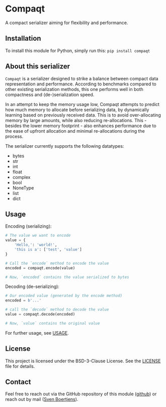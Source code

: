 # Compaqt

A compact serializer aiming for flexibility and performance.


## Installation

To install this module for Python, simply run this:
`pip install compaqt`


## About this serializer

`Compaqt` is a serializer designed to strike a balance between compact data representation and performance. According to benchmarks compared to other existing serialization methods, this one performs well in both compactness and (de-)serialization speed.

In an attempt to keep the memory usage low, Compaqt attempts to predict how much memory to allocate before serializing data, by dynamically learning based on previously received data. This is to avoid over-allocating memory by large amounts, while also reducing re-allocations. This - besides the lower memory footprint - also enhances performance due to the ease of upfront allocation and minimal re-allocations during the process.

The serializer currently supports the following datatypes:
- bytes
- str
- int
- float
- complex
- bool
- NoneType
- list
- dict


## Usage

Encoding (serializing):
```python
# The value we want to encode
value = {
    'Hello,': 'world!',
    'this is a': ['test', 'value']
}

# Call the `encode` method to encode the value
encoded = compaqt.encode(value)

# Now, `encoded` contains the value serialized to bytes
```

Decoding (de-serializing):
```python
# Our encoded value (generated by the encode method)
encoded = b'...'

# call the `decode` method to decode the value
value = compaqt.decode(encoded)

# Now, `value` contains the original value
```

For further usage, see [USAGE](https://github.com/svenboertjens/compaqt/blob/main/USAGE.md).


## License

This project is licensed under the BSD-3-Clause License. See the [LICENSE](https://github.com/svenboertjens/compaqt/blob/main/LICENSE.md) file for details.


## Contact

Feel free to reach out via the GitHub repository of this module ([github](https://github.com/svenboertjens/compaqt.git)) or reach out by mail ([Sven Boertjens](mailto:boertjens.sven@gmail.com)).

